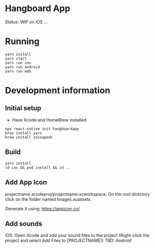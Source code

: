 # Hangboard App
Status: WIP on iOS ...

# Running
```
yarn install
yarn start
yarn run ios
yarn run android
yarn run web
```

# Development information
## Initial setup
+ Have Xcode and HomeBrew installed
```
npx react-native init hangboardapp
brew install yarn
brew install cocoapods
```

## Build
```
yarn install
cd ios && pod install && cd ..
```



## Add App Icon
projectname.xcodeproj/projectname.xcworkspace. On the root directory click on the folder named Images.xcassets.

Generate it using: https://appicon.co/

## Add sounds
iOS: Open Xcode and add your sound files to the project (Right-click the project and select Add Files to [PROJECTNAME])
TBD: Android
